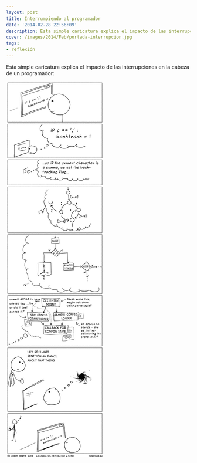 ```yaml
---
layout: post
title: Interrumpiendo al programador
date: '2014-02-28 22:56:09'
description: Esta simple caricatura explica el impacto de las interrupciones en la cabeza de un programador...
cover: /images/2014/Feb/portada-interrupcion.jpg
tags:
- reflexión
---
```


Esta simple caricatura explica el impacto de las interrupciones en la cabeza de
un programador:

![](/images/2014/Feb/3uyRWGJ.jpg)
